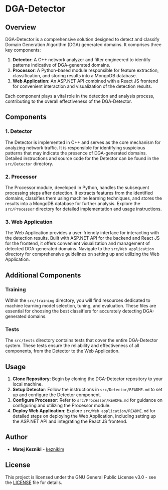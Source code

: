# DGA-Detector

## Overview

DGA-Detector is a comprehensive solution designed to detect and classify Domain Generation Algorithm (DGA) generated domains. It comprises three key components:

1. **Detector**: A C++ network analyzer and filter engineered to identify patterns indicative of DGA-generated domains.
2. **Processor**: A Python-based module responsible for feature extraction, classification, and storing results into a MongoDB database.
3. **Web Application**: An ASP.NET API combined with a React JS frontend for convenient interaction and visualization of the detection results.

Each component plays a vital role in the detection and analysis process, contributing to the overall effectiveness of the DGA-Detector.

## Components

### 1. Detector

The Detector is implemented in C++ and serves as the core mechanism for analyzing network traffic. It is responsible for identifying suspicious patterns that may indicate the presence of DGA-generated domains. Detailed instructions and source code for the Detector can be found in the `src/Detector` directory.

### 2. Processor

The Processor module, developed in Python, handles the subsequent processing steps after detection. It extracts features from the identified domains, classifies them using machine learning techniques, and stores the results into a MongoDB database for further analysis. Explore the `src/Processor` directory for detailed implementation and usage instructions.

### 3. Web Application

The Web Application provides a user-friendly interface for interacting with the detection results. Built with ASP.NET API for the backend and React JS for the frontend, it offers convenient visualization and management of detected DGA-generated domains. Navigate to the `src/Web application` directory for comprehensive guidelines on setting up and utilizing the Web Application.

## Additional Components
### Training
Within the `src/training` directory, you will find resources dedicated to machine learning model selection, tuning, and evaluation. These files are essential for choosing the best classifiers for accurately detecting DGA-generated domains.

### Tests
The `src/tests` directory contains tests that cover the entire DGA-Detector system. These tests ensure the reliability and effectiveness of all components, from the Detector to the Web Application.

## Usage

1. **Clone Repository**: Begin by cloning the DGA-Detector repository to your local machine.
2. **Setup Detector**: Follow the instructions in `src/Detector/README.md` to set up and configure the Detector component.
3. **Configure Processor**: Refer to `src/Processor/README.md` for guidance on configuring and utilizing the Processor module.
4. **Deploy Web Application**: Explore `src/Web application/README.md` for detailed steps on deploying the Web Application, including setting up the ASP.NET API and integrating the React JS frontend.

## Author

- **Matej Keznikl** -  [kezniklm](https://github.com/kezniklm)

## License

This project is licensed under the GNU General Public License v3.0 - see the [LICENSE](LICENSE) file for details.
